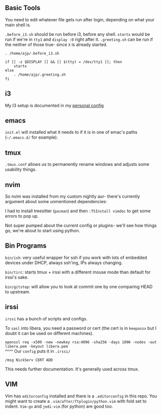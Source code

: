 ## Basic Tools

You need to edit whatever file gets run after login, depending on what your main shell is.

`.before_i3.sh` should be run before i3, before any shell. `startx` would be run if we're in `tty1` and `display :0` right after it. `.greeting.sh` can be run if the neither of those true- since `X` is already started.

```
. /home/ajp/.before_i3.sh

if [[ -z $DISPLAY ]] && [[ $(tty) = /dev/tty1 ]]; then
	startx
else
	. /home/ajp/.greeting.sh
fi
```

## i3

My I3 setup is documented in my [personal config](https://github.com/ajpikul-com/lenovo_config)

## emacs

`init.el` will installed what it needs to if it is in one of emac's paths (`~/.emacs.d/` for example).

## tmux

`.tmux.conf` allows us to permanently rename windows and adjusts some usability things.

## nvim

So nvim was installed from my custom nightly aur- there's currently argument about some unmentioned dependencies:

I had to install treesitter (`pacman`) and then `:TSInstall vimdoc` to get some errors to pop up.

Not super pumped about the current config or plugins- we'll see how things go, we're about to start using python.

## Bin Programs 

`bin/ish`: very useful wrapper for ssh if you work with lots of embedded devices under DHCP, always ssh'ing, IPs always changing.

`bin/tirc`: starts tmux + irssi with a different mouse mode than default for irssi's sake.

`bin/gitstep`: will allow you to look at commit one by one comparing HEAD to upstream.

## irssi

`irssi` has a bunch of scripts and configs.

To `sasl` into libera, you need a password or cert (the cert is in `keepassx` but I doubt it can be used on different machines).

`openssl req -x509 -new -newkey rsa:4096 -sha256 -days 1096 -nodes -out libera.pem -keyout libera.pem`  
^^^^ Our `config` puts it in `.irssi/`

`/msg NickServ CERT ADD`

This needs further documentation. It's generally used across tmux.

## VIM

Vim has `editorconfig` installed and there is a `.editorconfig` in this repo. You might want to create a `.vim/after/ftplugin/python.vim` with fold set to indent. `Vim-go` and `jedi-vim` (for python) are good too.
